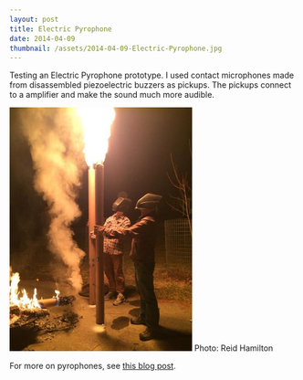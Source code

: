 ```yaml
---
layout: post
title: Electric Pyrophone
date: 2014-04-09
thumbnail: /assets/2014-04-09-Electric-Pyrophone.jpg
---
```


Testing an Electric Pyrophone prototype.  I used contact microphones made from disassembled piezoelectric buzzers as pickups.  The pickups connect to a amplifier and make the sound much more audible.

<img width="320" src="/assets/2014-04-09-Electric-Pyrophone.jpg">
Photo: Reid Hamilton

For more on pyrophones, see [this blog post](/blog/2012/04/08/Pyrophone).
